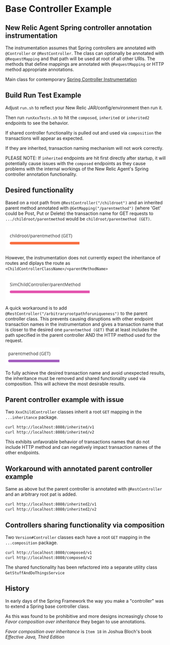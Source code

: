 # Base Controller Example

## New Relic Agent Spring controller annotation instrumentation

The instrumentation assumes that Spring controllers are annotated with `@Controller` or `@RestController`.
The class can optionally be annotated with `@RequestMapping` and that path will be used at root of all other
URIs.  The methods that define mappings are annotated with `@RequestMapping` or HTTP method appropriate annotations.

Main class for contemporary
[Spring Controller Instrumentation](https://github.com/newrelic/newrelic-java-agent/blob/main/instrumentation/spring-4.3.0/src/main/java/com/nr/agent/instrumentation/SpringController_Instrumentation.java)

## Build Run Test Example

Adjust `run.sh` to reflect your New Relic JAR/config/environment then run it.

Then run `runXxxTests.sh` to hit the `composed`, `inherited` or `inherited2` endpoints to see the behavior.

If shared controller functionality is pulled out and used via `composition` the transactions
will appear as expected.

If they are inherited, transaction naming mechanism will not work correctly.

PLEASE NOTE: If `inherited` endpoints are hit first directly after startup, it will potentially cause issues
with the `composed` endpoints as they cause problems with the internal workings of the New Relic Agent's
Spring controller annotation functionality.

## Desired functionality

Based on a root path from `@RestController("/childroot")` and an inherited parent method
annotated with `@GetMapping("/parentmethod")` (where 'Get' could be Post, Put or Delete) the transaction name
for GET requests to `.../childroot/parentmethod` would be `childroot/parentmethod (GET)`.

![](desired.png)

However, the instrumentation does not currently expect the inheritance of routes and diplays the route as
`<ChildControllerClassName>/<parentMethodName>`

![](undesired.png)

A quick workaround is to add `@RestController("/arbitraryrootpathforuniqueness")` to the parent controller class.
This prevents causing disruptions with other endpoint transaction names in the instrumentation and gives
a transaction name that is closer to the desired one `parentmethod (GET)` that at least includes the path
specified in the parent controller AND the HTTP method used for the request.

![](workaround.png)

To fully achieve the desired transaction name and avoid unexpected results, the inheritance must be removed
and shared functionality used via composition.  This will achieve the most desirable results.

## Parent controller example with issue

Two `XxxChildController` classes inherit a root `GET` mapping in the `...inheritance` package.

```
curl http://localhost:8080/inherited/v1
curl http://localhost:8080/inherited/v2
```

This exhibits unfavorable behavior of transactions names that do not include HTTP method and
can negatively impact transaction names of the other endpoints.




## Workaround with annotated parent controller example

Same as above but the parent controller is annotated with `@RestController` and an arbitrary root pat is added.

```
curl http://localhost:8080/inherited2/v1
curl http://localhost:8080/inherited2/v2
```


## Controllers sharing functionality via composition

Two `Version#Controller` classes each have a root `GET` mapping in the `...composition` package.

```
curl http://localhost:8080/composed/v1
curl http://localhost:8080/composed/v2
```



The shared functionality has been refactored into a separate utility class `GetStuffAndDoThingsService`

## History

In early days of the Spring Framework the way you make a "controller" was to extend a Spring base controller class.

As this was found to be prohibitive and more designs increasingly chose to *Favor composition over inheritance* they began to use annotations.

*Favor composition over inheritance* is `Item 18` in Joshua Bloch's book *Effective Java, Third Edition*